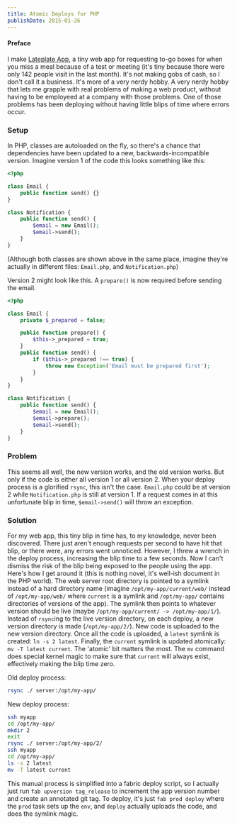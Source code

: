 ```yaml
---
title: Atomic Deploys for PHP
publishDate: 2015-01-26
---
```


#### Preface
I make <a href="https://lateplateapp.com">Lateplate App</a>, a tiny web app for requesting to-go boxes for when you miss a meal because of a test or meeting (it's tiny because there were only 142 people visit in the last month). It's not making gobs of cash, so I don't call it a business. It's more of a very nerdy hobby. A very nerdy hobby that lets me grapple with real problems of making a web product, without having to be employeed at a company with those problems. One of those problems has been deploying without having little blips of time where errors occur. 

### Setup
In PHP, classes are autoloaded on the fly, so there's a chance that dependencies have been updated to a new, backwards-incompatible version. Imagine version 1 of the code this looks something like this:

```php
<?php

class Email {
    public function send() {}
}

class Notification {
    public function send() {
        $email = new Email();
        $email->send();
    }
}
```
(Although both classes are shown above in the same place, imagine they're actually in different files: `Email.php`, and `Notification.php`)

Version 2 might look like this. A `prepare()` is now required before sending the email.
```php
<?php

class Email {
    private $_prepared = false;

    public function prepare() {
        $this->_prepared = true;
    }
    public function send() {
        if ($this->_prepared !== true) {
            throw new Exception('Email must be prepared first');
        }
    }
}

class Notification {
    public function send() {
        $email = new Email();
        $email->prepare();
        $email->send();
    }
}
```

### Problem
This seems all well, the new version works, and the old version works. But only if the code is either all version 1 or all version 2. When your deploy process is a glorified `rsync`, this isn't the case. `Email.php` could be at version 2 while `Notification.php` is still at version 1. If a request comes in at this unfortunate blip in time, `$email->send()` will throw an exception. 

### Solution
For my web app, this tiny blip in time has, to my knowledge, never been discovered. There just aren't enough requests per second to have hit that blip, or there were, any errors went unnoticed. However, I threw a wrench in the deploy process, increasing the blip time to a few seconds. Now I can't dismiss the risk of the blip being exposed to the people using the app. Here's how I get around it (this is nothing novel, it's well-ish document in the PHP world). The web server root directory is pointed to a symlink instead of a hard directory name (imagine `/opt/my-app/current/web/` instead of `/opt/my-app/web/` where `current` is a symlink and `/opt/my-app/` contains directories of versions of the app). The symlink then points to whatever version should be live (maybe `/opt/my-app/current/ -> /opt/my-app/1/`). Instead of `rsync`ing to the live version directory, on each deploy, a new version directory is made (`/opt/my-app/2/`). New code is uploaded to the new version directory. Once all the code is uploaded, a `latest` symlink is created: `ln -s 2 latest`. Finally, the `current` symlink is updated atomically: `mv -T latest current`. The 'atomic' bit matters the most. The `mv` command does special kernel magic to make sure that `current` will always exist, effectively making the blip time zero.

Old deploy process:
```bash
rsync ./ server:/opt/my-app/
```

New deploy process:
```bash
ssh myapp
cd /opt/my-app/
mkdir 2
exit
rsync ./ server:/opt/my-app/2/
ssh myapp
cd /opt/my-app/
ls -s 2 latest
mv -T latest current
```
This manual process is simplified into a fabric deploy script, so I actually just run `fab upversion tag_release` to increment the app version number and create an annotated git tag. To deploy, it's just `fab prod deploy` where the `prod` task sets up the `env`, and `deploy` actually uploads the code, and does the symlink magic.

